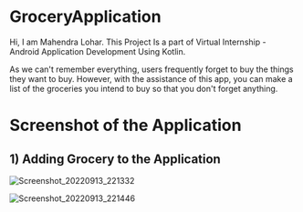 # GroceryApplication
Hi, I am Mahendra Lohar.
This Project Is a part of Virtual Internship - Android Application Development Using Kotlin.

As we can't remember everything, users frequently forget to buy the things they want to buy. However, with the assistance of this app, you can make a list of the groceries you intend to buy so that you don't forget anything.


# Screenshot of the Application

## 1) Adding Grocery to the Application

![Screenshot_20220913_221332](https://user-images.githubusercontent.com/91696273/189960580-25072631-a162-4b6b-a8e1-5dc2747d85ea.png)

![Screenshot_20220913_221446](https://user-images.githubusercontent.com/91696273/189960625-610f9be6-5387-424f-a0ea-d7b97561f866.png)

